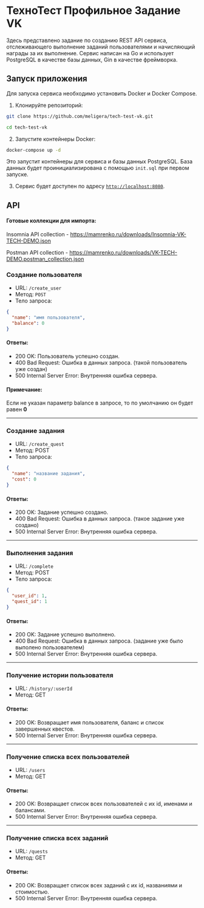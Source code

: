 # ТехноТест Профильное Задание VK

Здесь представлено задание по созданию REST API сервиса, отслеживающего выполнение заданий пользователями и начисляющий награды за их выполнение. Сервис написан на Go и использует PostgreSQL в качестве базы данных, Gin в качестве фреймворка.

## Запуск приложения

Для запуска сервиса необходимо установить Docker и Docker Compose.

1. Клонируйте репозиторий:

```bash
git clone https://github.com/meligera/tech-test-vk.git

cd tech-test-vk
```

2. Запустите контейнеры Docker:

```bash
docker-compose up -d
```

Это запустит контейнеры для сервиса и базы данных PostgreSQL. База данных будет проинициализирована с помощью `init.sql` при первом запуске.

3. Сервис будет доступен по адресу [`http://localhost:8080`](http://localhost:8080).

## API

#### Готовые коллекции для импорта:

Insomnia API collection - https://mamrenko.ru/downloads/Insomnia-VK-TECH-DEMO.json

Postman API collection - https://mamrenko.ru/downloads/VK-TECH-DEMO.postman_collection.json

### Создание пользователя

* URL: `/create_user`
* Метод: `POST`
* Тело запроса:
```json
{
  "name": "имя пользователя",
  "balance": 0
}
```
#### Ответы:
* 200 OK: Пользователь успешно создан.
* 400 Bad Request: Ошибка в данных запроса. (такой пользователь уже создан)
* 500 Internal Server Error: Внутренняя ошибка сервера.

#### Примечание:
Если не указан параметр balance в запросе, то по умолчанию он будет равен **0**

___
### Создание задания

* URL: `/create_quest`
* Метод: POST
* Тело запроса:
```json
{
  "name": "название задания",
  "cost": 0
}
```
#### Ответы:
* 200 OK: Задание успешно создано.
* 400 Bad Request: Ошибка в данных запроса. (такое задание уже создано)
* 500 Internal Server Error: Внутренняя ошибка сервера.

___
### Выполнения задания

* URL: `/complete`
* Метод: POST
* Тело запроса:
```json
{
  "user_id": 1,
  "quest_id": 1
}
```
#### Ответы:
* 200 OK: Задание успешно выполнено.
* 400 Bad Request: Ошибка в данных запроса. (задание уже было выполено пользователем)
* 500 Internal Server Error: Внутренняя ошибка сервера.

___
### Получение истории пользователя

* URL: `/history/:userId`
* Метод: GET

#### Ответы:
* 200 OK: Возвращает имя пользователя, баланс и список завершенных квестов.
* 500 Internal Server Error: Внутренняя ошибка сервера.

___
### Получение списка всех пользователей

* URL: `/users`
* Метод: GET

#### Ответы:
* 200 OK: Возвращает список всех пользователей с их id, именами и балансами.
* 500 Internal Server Error: Внутренняя ошибка сервера.

___
### Получение списка всех заданий

* URL: `/quests`
* Метод: GET

#### Ответы:
* 200 OK: Возвращает список всех заданий с их id, названиями и стоимостью.
* 500 Internal Server Error: Внутренняя ошибка сервера.